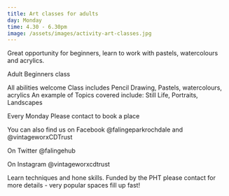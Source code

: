 ```yaml
---
title: Art classes for adults
day: Monday
time: 4.30 - 6.30pm
image: /assets/images/activity-art-classes.jpg
---
```

Great opportunity for beginners, learn to work with pastels, watercolours and acrylics.

Adult Beginners class

All abilities welcome Class includes Pencil Drawing, Pastels, watercolours, acrylics An example of Topics covered include: Still Life, Portraits, Landscapes

Every Monday  Please contact to book a place

You can also find us on Facebook @falingeparkrochdale and @vintageworxCDTrust

On Twitter @falingehub

On Instagram @vintageworxcdtrust

Learn techniques and hone skills. Funded by the PHT please contact for more details - very popular spaces fill up fast!

